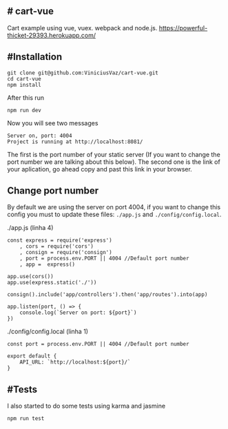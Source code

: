 
\# cart-vue
----------
Cart example using vue, vuex. webpack and node.js.
https://powerful-thicket-29393.herokuapp.com/


#Installation
----------
```
git clone git@github.com:ViniciusVaz/cart-vue.git
cd cart-vue
npm install
```

After this run
```
npm run dev
```

Now you will see two messages
```
Server on, port: 4004			
Project is running at http://localhost:8081/
```
The first is the port number of your static server (If you want to change the port number we are talking about this below).
The second one is the link of your aplication, go ahead copy and past this link in your browser.


**Change port number**
----------
By default we are using the server on port 4004, if you want to change this config you must to update these files: ```./app.js``` and ```./config/config.local```.

./app.js (linha 4)
```
const express = require('express')
	, cors = require('cors')
	, consign = require('consign')
	, port = process.env.PORT || 4004 //Default port number
	, app =  express()
  
app.use(cors())
app.use(express.static('./'))
  
consign().include('app/controllers').then('app/routes').into(app)

app.listen(port, () => {
	console.log(`Server on port: ${port}`)
})
```

./config/config.local (linha 1)
```
const port = process.env.PORT || 4004 //Default port number

export default {
	API_URL: `http://localhost:${port}/`
}
```

#Tests
----------
I also started to do some tests using karma and jasmine
```
npm run test
```